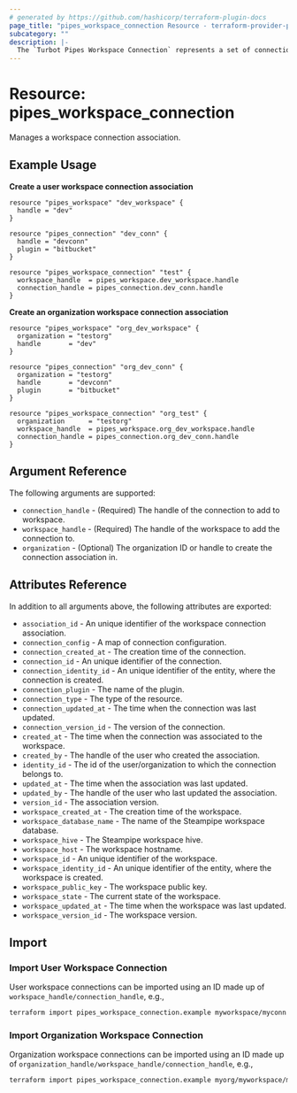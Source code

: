 ```yaml
---
# generated by https://github.com/hashicorp/terraform-plugin-docs
page_title: "pipes_workspace_connection Resource - terraform-provider-pipes"
subcategory: ""
description: |-
  The `Turbot Pipes Workspace Connection` represents a set of connections that are currently attached to the workspace. This resource can be used multiple times with the same connection for non-overlapping workspaces.
---
```


# Resource: pipes_workspace_connection

Manages a workspace connection association.

## Example Usage

**Create a user workspace connection association**

```hcl
resource "pipes_workspace" "dev_workspace" {
  handle = "dev"
}

resource "pipes_connection" "dev_conn" {
  handle = "devconn"
  plugin = "bitbucket"
}

resource "pipes_workspace_connection" "test" {
  workspace_handle  = pipes_workspace.dev_workspace.handle
  connection_handle = pipes_connection.dev_conn.handle
}
```

**Create an organization workspace connection association**

```hcl
resource "pipes_workspace" "org_dev_workspace" {
  organization = "testorg"
  handle       = "dev"
}

resource "pipes_connection" "org_dev_conn" {
  organization = "testorg"
  handle       = "devconn"
  plugin       = "bitbucket"
}

resource "pipes_workspace_connection" "org_test" {
  organization      = "testorg"
  workspace_handle  = pipes_workspace.org_dev_workspace.handle
  connection_handle = pipes_connection.org_dev_conn.handle
}
```

## Argument Reference

The following arguments are supported:

- `connection_handle` - (Required) The handle of the connection to add to workspace.
- `workspace_handle` - (Required) The handle of the workspace to add the connection to.
- `organization` - (Optional) The organization ID or handle to create the connection association in.

## Attributes Reference

In addition to all arguments above, the following attributes are exported:

- `association_id` - An unique identifier of the workspace connection association.
- `connection_config` - A map of connection configuration.
- `connection_created_at` - The creation time of the connection.
- `connection_id` - An unique identifier of the connection.
- `connection_identity_id` - An unique identifier of the entity, where the connection is created.
- `connection_plugin` - The name of the plugin.
- `connection_type` - The type of the resource.
- `connection_updated_at` - The time when the connection was last updated.
- `connection_version_id` - The version of the connection.
- `created_at` - The time when the connection was associated to the workspace.
- `created_by` - The handle of the user who created the association.
- `identity_id` - The id of the user/organization to which the connection belongs to.
- `updated_at` - The time when the association was last updated.
- `updated_by` - The handle of the user who last updated the association.
- `version_id` - The association version.
- `workspace_created_at` - The creation time of the workspace.
- `workspace_database_name` - The name of the Steampipe workspace database.
- `workspace_hive` - The Steampipe workspace hive.
- `workspace_host` - The workspace hostname.
- `workspace_id` - An unique identifier of the workspace.
- `workspace_identity_id` - An unique identifier of the entity, where the workspace is created.
- `workspace_public_key` - The workspace public key.
- `workspace_state` - The current state of the workspace.
- `workspace_updated_at` - The time when the workspace was last updated.
- `workspace_version_id` - The workspace version.

## Import

### Import User Workspace Connection

User workspace connections can be imported using an ID made up of `workspace_handle/connection_handle`, e.g.,

```sh
terraform import pipes_workspace_connection.example myworkspace/myconn
```

### Import Organization Workspace Connection

Organization workspace connections can be imported using an ID made up of `organization_handle/workspace_handle/connection_handle`, e.g.,

```sh
terraform import pipes_workspace_connection.example myorg/myworkspace/myconn
```
